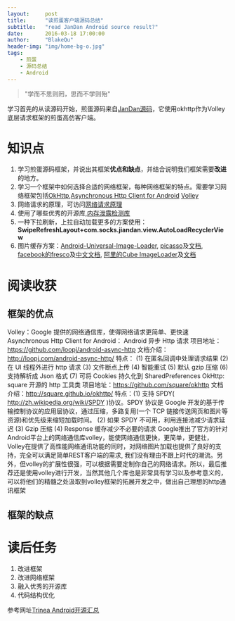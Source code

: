 ```yaml
---
layout:     post
title:      "读煎蛋客户端源码总结"
subtitle:   "read JanDan Android source result?"
date:       2016-03-18 17:00:00
author:     "BlakeQu"
header-img: "img/home-bg-o.jpg"
tags:
    - 煎蛋
    - 源码总结
    - Android
---
```

> "学而不思则罔，思而不学则殆"

学习首先的从读源码开始，煎蛋源码来自[JanDan源码](https://github.com/ZhaoKaiQiang/JianDan_OkHttpWithVolley.git)，它使用okhttp作为Volley底层请求框架的煎蛋高仿客户端。

# 知识点
1. 学习煎蛋源码框架，并说出其框架**优点和缺点**，并结合说明我们框架需要**改进**的地方。
2. 学习一个框架中如何选择合适的网络框架，每种网络框架的特点。需要学习网络框架包括[OkHttp](https://github.com/square/okhttp),[Asynchronous Http Client for Android](https://github.com/loopj/android-async-http) [Volley](https://android.googlesource.com/platform/frameworks/volley)
3. 网络请求的原理，可访问[网络请求原理](http://www.jianshu.com/p/3141d4e46240)
4. 使用了哪些优秀的开源库,[内存泄露检测库](https://github.com/liaohuqiu/leakcanary-demo)
5. 一种下拉刷新，上拉自动加载更多的方案使用：**SwipeRefreshLayout+com.socks.jiandan.view.AutoLoadRecyclerView**
6. 图片缓存方案：[Android-Universal-Image-Loader](https://github.com/nostra13/Android-Universal-Image-Loader), [picasso](https://github.com/square/picasso)及[文档](http://square.github.io/picasso/), [facebook的fresco](https://github.com/facebook/fresco)及[中文文档](http://www.fresco-cn.org/docs/index.html#_), [阿里的Cube ImageLoader](https://github.com/etao-open-source/cube-sdk)及[文档](http://cube-sdk.liaohuqiu.net/)

# 阅读收获
## 框架的优点
Volley：Google 提供的网络通信库，使得网络请求更简单、更快速
Asynchronous Http Client for Android：
Android 异步 Http 请求
项目地址：https://github.com/loopj/android-async-http
文档介绍：http://loopj.com/android-async-http/
特点：
(1) 在匿名回调中处理请求结果
(2) 在 UI 线程外进行 http 请求
(3) 文件断点上传
(4) 智能重试
(5) 默认 gzip 压缩
(6) 支持解析成 Json 格式
(7) 可将 Cookies 持久化到 SharedPreferences
OkHttp:
square 开源的 http 工具类
项目地址：https://github.com/square/okhttp
文档介绍：http://square.github.io/okhttp/
特点：(1) 支持 SPDY( http://zh.wikipedia.org/wiki/SPDY )协议。SPDY 协议是 Google 开发的基于传输控制协议的应用层协议，通过压缩，多路复用(一个 TCP 链接传送网页和图片等资源)和优先级来缩短加载时间。
(2) 如果 SPDY 不可用，利用连接池减少请求延迟
(3) Gzip 压缩
(4) Response 缓存减少不必要的请求
Google推出了官方的针对Android平台上的网络通信库volley，能使网络通信更快，更简单，更健壮，Volley在提供了高性能网络通讯功能的同时，对网络图片加载也提供了良好的支持，完全可以满足简单REST客户端的需求, 我们没有理由不跟上时代的潮流。另外，但volley的扩展性很强，可以根据需要定制你自己的网络请求。所以，最后推荐还是使用volley进行开发，当然其他几个库也是非常具有学习以及参考意义的，可以将他们的精髓之处汲取到volley框架的拓展开发之中，做出自己理想的http通讯框架

## 框架的缺点

# 读后任务
1. 改进框架
2. 改进网络框架
3. 融入优秀的开源库
4. 代码结构优化

参考网址[Trinea Android开源汇总](https://github.com/Trinea/android-open-project#%E4%B8%89%E7%BD%91%E7%BB%9C%E8%AF%B7%E6%B1%82)